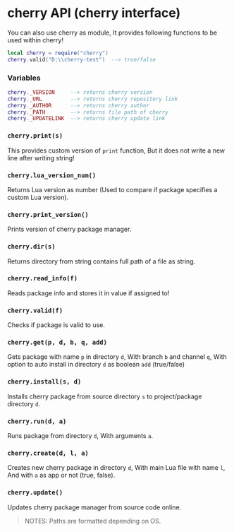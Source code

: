 # cherry API (cherry interface)

You can also use cherry as module, It provides following functions to be used within cherry!

```lua
local cherry = require("cherry")
cherry.valid("D:\\cherry-test")  --> true/false
```

### Variables

```lua
cherry._VERSION     --> returns cherry version
cherry._URL         --> returns cherry repository link
cherry._AUTHOR      --> returns cherry author
cherry._PATH        --> returns file path of cherry
cherry._UPDATELINK  --> returns cherry update link
```

### `cherry.print(s)`

This provides custom version of `print` function, But it does not write a new line after writing string!

### `cherry.lua_version_num()`

Returns Lua version as number (Used to compare if package specifies a custom Lua version).

### `cherry.print_version()`

Prints version of cherry package manager.

### `cherry.dir(s)`

Returns directory from string contains full path of a file as string.

### `cherry.read_info(f)`

Reads package info and stores it in value if assigned to!

### `cherry.valid(f)`

Checks if package is valid to use.

### `cherry.get(p, d, b, q, add)`

Gets package with name `p` in directory `d`, With branch `b` and channel `q`, With option to auto install in directory `d` as boolean `add` (true/false)

### `cherry.install(s, d)`

Installs cherry package from source directory `s` to project/package directory `d`.

### `cherry.run(d, a)`

Runs package from directory `d`, With arguments `a`.

### `cherry.create(d, l, a)`

Creates new cherry package in directory `d`, With main Lua file with name `l`, And with `a` as app or not (true, false).

### `cherry.update()`

Updates cherry package manager from source code online.

> NOTES: Paths are formatted depending on OS.
